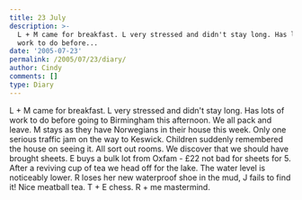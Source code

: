 ```yaml
---
title: 23 July
description: >-
  L + M came for breakfast. L very stressed and didn't stay long. Has lots of
  work to do before...
date: '2005-07-23'
permalink: /2005/07/23/diary/
author: Cindy
comments: []
type: Diary
---
```


L + M came for breakfast. L very stressed and didn't stay long. Has lots of work to do before going to Birmingham this afternoon. We all pack and leave. M stays as they have Norwegians in their house this week. Only one serious traffic jam on the way to Keswick. Children suddenly remembered the house on seeing it. All sort out rooms. We discover that we should have brought sheets. E buys a bulk lot from Oxfam - £22 not bad for sheets for 5. After a reviving cup of tea we head off for the lake. The water level is noticeably lower. R loses her new waterproof shoe in the mud, J fails to find it! Nice meatball tea. T + E chess. R + me mastermind.
